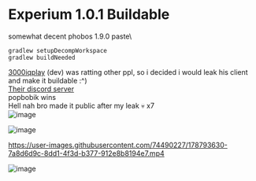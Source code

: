 # Experium 1.0.1 Buildable

somewhat decent phobos 1.9.0 paste\
```
gradlew setupDecompWorkspace
gradlew buildNeeded
```
[3000iqplay](https://github.com/3000IQPlay) (dev) was ratting other ppl, so i decided i would leak his client and make it buildable :^)\
[Their discord server](https://discord.gg/RGnh3PQFTe)\
popbobik wins\
Hell nah bro made it public after my leak :skull: x7\
![image](https://cdn.discordapp.com/attachments/989976577041367151/996837295711850538/unknown.png)

![image](https://cdn.discordapp.com/attachments/993510055100022784/994630522942787725/2022-07-07_17.44.56.png)

https://user-images.githubusercontent.com/74490227/178793630-7a8d6d9c-8dd1-4f3d-b377-912e8b8194e7.mp4

![image](https://media.discordapp.net/attachments/990146806191116288/995752617198223461/unknown.png)
